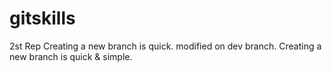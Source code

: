 # gitskills
2st Rep
Creating a new branch is quick.
modified on dev branch.
Creating a new branch is quick & simple.